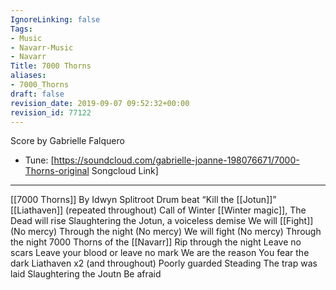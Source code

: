 ```yaml
---
IgnoreLinking: false
Tags:
- Music
- Navarr-Music
- Navarr
Title: 7000 Thorns
aliases:
- 7000_Thorns
draft: false
revision_date: 2019-09-07 09:52:32+00:00
revision_id: 77122
---
```


Score by Gabrielle Falquero
* Tune: [https://soundcloud.com/gabrielle-joanne-198076671/7000-Thorns-original Songcloud Link]
-------------------
[[7000 Thorns]]
By Idwyn Splitroot
Drum beat “Kill the [[Jotun]]”
[[Liathaven]] (repeated throughout)
Call of Winter [[Winter magic]], The Dead will rise
Slaughtering the Jotun, a voiceless demise
We will [[Fight]] (No mercy)
Through the night (No mercy)
We will fight (No mercy)
Through the night
7000 Thorns of the [[Navarr]]
Rip through the night
Leave no scars
Leave your blood or leave no mark
We are the reason
You fear the dark
Liathaven x2 (and throughout)
Poorly guarded Steading
The trap was laid
Slaughtering the Joutn
Be afraid